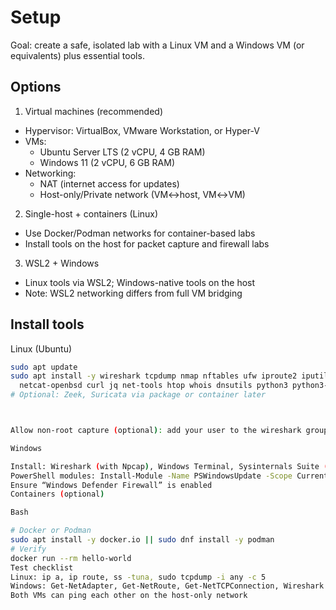 # Setup

Goal: create a safe, isolated lab with a Linux VM and a Windows VM (or equivalents) plus essential tools.

## Options
1) Virtual machines (recommended)
- Hypervisor: VirtualBox, VMware Workstation, or Hyper-V
- VMs:
  - Ubuntu Server LTS (2 vCPU, 4 GB RAM)
  - Windows 11 (2 vCPU, 6 GB RAM)
- Networking:
  - NAT (internet access for updates)
  - Host-only/Private network (VM↔host, VM↔VM)

2) Single-host + containers (Linux)
- Use Docker/Podman networks for container-based labs
- Install tools on the host for packet capture and firewall labs

3) WSL2 + Windows
- Linux tools via WSL2; Windows-native tools on the host
- Note: WSL2 networking differs from full VM bridging

## Install tools

Linux (Ubuntu)
```bash
sudo apt update
sudo apt install -y wireshark tcpdump nmap nftables ufw iproute2 iputils-ping \
  netcat-openbsd curl jq net-tools htop whois dnsutils python3 python3-pip
# Optional: Zeek, Suricata via package or container later



Allow non-root capture (optional): add your user to the wireshark group and re-login.

Windows

Install: Wireshark (with Npcap), Windows Terminal, Sysinternals Suite (Sysmon optional)
PowerShell modules: Install-Module -Name PSWindowsUpdate -Scope CurrentUser (optional)
Ensure “Windows Defender Firewall” is enabled
Containers (optional)

Bash

# Docker or Podman
sudo apt install -y docker.io || sudo dnf install -y podman
# Verify
docker run --rm hello-world
Test checklist
Linux: ip a, ip route, ss -tuna, sudo tcpdump -i any -c 5
Windows: Get-NetAdapter, Get-NetRoute, Get-NetTCPConnection, Wireshark loopback capture
Both VMs can ping each other on the host-only network


